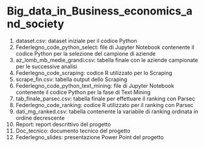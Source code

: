 # Big_data_in_Business_economics_and_society

1)	dataset.csv: dataset iniziale per il codice Python
2)	Federlegno_code_python_select: file di Jupyter Notebook contenente il codice Python per la selezione del campione di aziende
3)	az_lomb_mb_medie_grandi.csv: tabella finale con le aziende campionate per le successive analisi 
4)	Federlegno_code_scraping: codice R utilizzato per lo Scraping 
5)	scrape_fin.csv: tabella output dello Scraping
6)	Federlegno_code_python_text_mining: file di Jupyter Notebook contenente il codice Python per la fase di Text Mining
7)	tab_finale_parsec.csv: tabella finale per effettuare il ranking con Parsec
8)	Federlegno_code_ranking: codice R utilizzato per il ranking con Parsec
9)	dati_mg_ranked.csv: tabella contenente la variabile di ranking ordinata in ordine decrescente
10)	Report: report descrittivo del progetto
11)	Doc_tecnico: documento tecnico del progetto
12)	Federlegno_slides: presentazione Power Point del progetto
